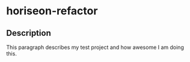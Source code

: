 # horiseon-refactor

## Description

This paragraph describes my test project and how awesome I am doing this.